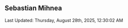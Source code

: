 <h2>Sebastian Mihnea</h2>

<!--RECENT_ACTIVITY:start-->
<!--RECENT_ACTIVITY:end-->
<!--RECENT_ACTIVITY:last_update-->
Last Updated: Thursday, August 28th, 2025, 12:30:02 AM
<!--RECENT_ACTIVITY:last_update_end-->

<!---LOL-STATS-START-HERE--->
<!---LOL-STATS-END-HERE--->
